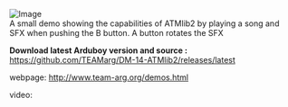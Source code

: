 ![Image](http://www.team-arg.org/images/demos/ATMlib2.gif)  
A small demo showing the capabilities of ATMlib2 by playing a song and SFX when pushing the B button. A button rotates the SFX

**Download latest Arduboy version and source :** https://github.com/TEAMarg/DM-14-ATMlib2/releases/latest  

webpage: http://www.team-arg.org/demos.html

video: 
